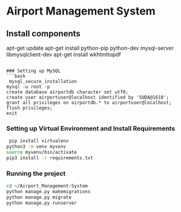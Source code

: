 # Airport Management System 

## Install components

 apt-get update
 apt-get install python-pip python-dev mysql-server libmysqlclient-dev
apt-get install wkhtmltopdf
```

### Setting up MySQL 
```bash
 mysql_secure_installation
mysql -u root -p
create database airportdb character set utf8;
create user airportuser@localhost identified by 'SUDA@1610';
grant all privileges on airportdb.* to airportuser@localhost;
flush privileges;
exit
```

### Setting up Virtual Environment and Install Requirements
```bash
 pip install virtualenv
python3 -m venv myvenv
source myvenv/bin/activate
pip3 install -r requirements.txt
```

### Running the project
```bash
cd ~/Airport_Management-System
python manage.py makemigrations
python manage.py migrate
python manage.py runserver
```


